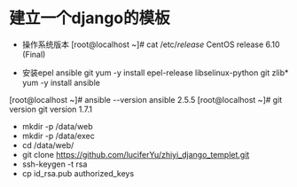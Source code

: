 # 建立一个django的模板

- 操作系统版本
[root@localhost ~]# cat /etc/*release*
CentOS release 6.10 (Final)


- 安装epel ansible git
yum -y install epel-release libselinux-python  git zlib*
yum -y install ansible

[root@localhost ~]# ansible --version
ansible 2.5.5
[root@localhost ~]# git version
git version 1.7.1

- mkdir -p /data/web
- mkdir -p /data/exec
- cd /data/web/
- git clone https://github.com/luciferYu/zhiyi_django_templet.git
- ssh-keygen -t rsa 
- cp id_rsa.pub authorized_keys

